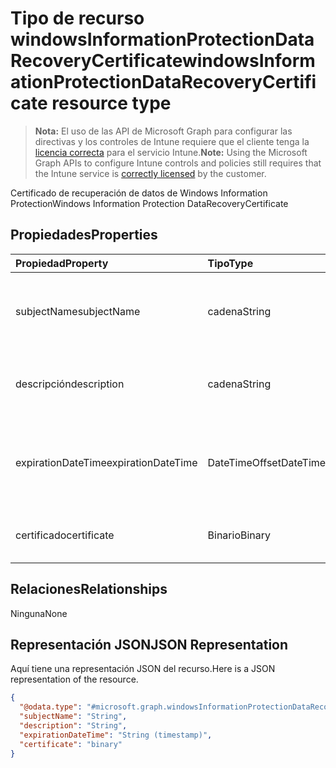 # <a name="windowsinformationprotectiondatarecoverycertificate-resource-type"></a><span data-ttu-id="665c0-101">Tipo de recurso windowsInformationProtectionDataRecoveryCertificate</span><span class="sxs-lookup"><span data-stu-id="665c0-101">windowsInformationProtectionDataRecoveryCertificate resource type</span></span>

> <span data-ttu-id="665c0-102">**Nota:** El uso de las API de Microsoft Graph para configurar las directivas y los controles de Intune requiere que el cliente tenga la [licencia correcta](https://go.microsoft.com/fwlink/?linkid=839381) para el servicio Intune.</span><span class="sxs-lookup"><span data-stu-id="665c0-102">**Note:** Using the Microsoft Graph APIs to configure Intune controls and policies still requires that the Intune service is [correctly licensed](https://go.microsoft.com/fwlink/?linkid=839381) by the customer.</span></span>

<span data-ttu-id="665c0-103">Certificado de recuperación de datos de Windows Information Protection</span><span class="sxs-lookup"><span data-stu-id="665c0-103">Windows Information Protection DataRecoveryCertificate</span></span>
## <a name="properties"></a><span data-ttu-id="665c0-104">Propiedades</span><span class="sxs-lookup"><span data-stu-id="665c0-104">Properties</span></span>
|<span data-ttu-id="665c0-105">Propiedad</span><span class="sxs-lookup"><span data-stu-id="665c0-105">Property</span></span>|<span data-ttu-id="665c0-106">Tipo</span><span class="sxs-lookup"><span data-stu-id="665c0-106">Type</span></span>|<span data-ttu-id="665c0-107">Descripción</span><span class="sxs-lookup"><span data-stu-id="665c0-107">Description</span></span>|
|:---|:---|:---|
|<span data-ttu-id="665c0-108">subjectName</span><span class="sxs-lookup"><span data-stu-id="665c0-108">subjectName</span></span>|<span data-ttu-id="665c0-109">cadena</span><span class="sxs-lookup"><span data-stu-id="665c0-109">String</span></span>|<span data-ttu-id="665c0-110">Nombre de asunto del certificado para la recuperación de datos</span><span class="sxs-lookup"><span data-stu-id="665c0-110">Data recovery Certificate subject name</span></span>|
|<span data-ttu-id="665c0-111">descripción</span><span class="sxs-lookup"><span data-stu-id="665c0-111">description</span></span>|<span data-ttu-id="665c0-112">cadena</span><span class="sxs-lookup"><span data-stu-id="665c0-112">String</span></span>|<span data-ttu-id="665c0-113">Descripción del certificado para la recuperación de datos</span><span class="sxs-lookup"><span data-stu-id="665c0-113">Data recovery Certificate description</span></span>|
|<span data-ttu-id="665c0-114">expirationDateTime</span><span class="sxs-lookup"><span data-stu-id="665c0-114">expirationDateTime</span></span>|<span data-ttu-id="665c0-115">DateTimeOffset</span><span class="sxs-lookup"><span data-stu-id="665c0-115">DateTimeOffset</span></span>|<span data-ttu-id="665c0-116">Fecha y hora de expiración del certificado para la recuperación de datos</span><span class="sxs-lookup"><span data-stu-id="665c0-116">Data recovery Certificate expiration datetime</span></span>|
|<span data-ttu-id="665c0-117">certificado</span><span class="sxs-lookup"><span data-stu-id="665c0-117">certificate</span></span>|<span data-ttu-id="665c0-118">Binario</span><span class="sxs-lookup"><span data-stu-id="665c0-118">Binary</span></span>|<span data-ttu-id="665c0-119">Certificado para la recuperación de datos</span><span class="sxs-lookup"><span data-stu-id="665c0-119">Data recovery Certificate</span></span>|

## <a name="relationships"></a><span data-ttu-id="665c0-120">Relaciones</span><span class="sxs-lookup"><span data-stu-id="665c0-120">Relationships</span></span>
<span data-ttu-id="665c0-121">Ninguna</span><span class="sxs-lookup"><span data-stu-id="665c0-121">None</span></span>
## <a name="json-representation"></a><span data-ttu-id="665c0-122">Representación JSON</span><span class="sxs-lookup"><span data-stu-id="665c0-122">JSON Representation</span></span>
<span data-ttu-id="665c0-123">Aquí tiene una representación JSON del recurso.</span><span class="sxs-lookup"><span data-stu-id="665c0-123">Here is a JSON representation of the resource.</span></span>
<!--{
  "blockType": "resource",
  "@odata.type": "microsoft.graph.windowsInformationProtectionDataRecoveryCertificate"
}-->
``` json
{
  "@odata.type": "#microsoft.graph.windowsInformationProtectionDataRecoveryCertificate",
  "subjectName": "String",
  "description": "String",
  "expirationDateTime": "String (timestamp)",
  "certificate": "binary"
}
```









